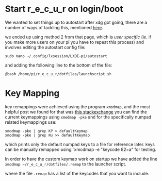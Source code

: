 
# Start r_e_c_u_r on login/boot

We wanted to set things up to autostart after xdg got going, there are a number of ways of tackling this, mentioned [here](https://www.raspberrypi-spy.co.uk/2014/05/how-to-autostart-apps-in-rasbian-lxde-desktop/).

we ended up using method 2 from that page, which is _user specific_ (ie. if you make more users on your pi you have to repeat this process) and involves editing the autostart config file:

    sudo nano ~/.config/lxsession/LXDE-pi/autostart

and adding the following line to the bottom of the file:

    @bash /home/pi/r_e_c_u_r/dotfiles/launchscript.sh

# Key Mapping
key remappings were achieved using the program `xmodmap`, and the most helpful post we found for that was [this stackexchange](https://raspberrypi.stackexchange.com/questions/32085/how-to-remap-caps-lock-to-esc)
you can find the current keymappings using `xmodmap -pke` and for the specifically numpad related keymappings use:

    xmodmap -pke | grep KP > defaultKeymap
    xmodmap -pke | grep Nu >> defaultKeymap

which prints only the default numpad keys to a file for reference later.
keys can be manually remapped using `xmodmap -e "keycode 82=a" for testing.

In order to have the custom keymap work on startup we have added the line `xmodmap ~/r_e_c_u_r/dotfiles/.remap` to the launcher script.

where the file `.remap` has a list of the keycodes that you want to include.


